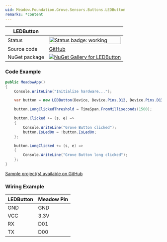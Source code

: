 ```yaml
---
uid: Meadow.Foundation.Grove.Sensors.Buttons.LEDButton
remarks: *content
---
```


| LEDButton | |
|--------|--------|
| Status | <img src="https://img.shields.io/badge/Working-brightgreen" style="width: auto; height: -webkit-fill-available;" alt="Status badge: working" /> |
| Source code | [GitHub](https://github.com/WildernessLabs/Meadow.Foundation.Grove/tree/main/Source/LEDButton) |
| NuGet package | <a href="https://www.nuget.org/packages/Meadow.Foundation.Grove.Sensors.Buttons.LEDButton/" target="_blank"><img src="https://img.shields.io/nuget/v/Meadow.Foundation.Grove.Sensors.Buttons.LEDButton.svg?label=Meadow.Foundation.Grove.Sensors.Buttons.LEDButton" alt="NuGet Gallery for LEDButton" /></a> |

### Code Example

```csharp
public MeadowApp()
{
    Console.WriteLine("Initialize hardware...");

    var button = new LEDButton(Device, Device.Pins.D12, Device.Pins.D13);

    button.LongClickedThreshold = TimeSpan.FromMilliseconds(1500);

    button.Clicked += (s, e) =>
    {
        Console.WriteLine("Grove Button clicked");
        button.IsLedOn = !button.IsLedOn;
    };

    button.LongClicked += (s, e) =>
    {
        Console.WriteLine("Grove Button long clicked");
    };
}

```

[Sample project(s) available on GitHub](https://github.com/WildernessLabs/Meadow.Foundation.Grove/tree/main/Source/LEDButton/Sample/LEDButton_Sample)

### Wiring Example

| LEDButton | Meadow Pin |
|--------|------------|
| GND    | GND        |
| VCC    | 3.3V       |
| RX     | D01        |
| TX     | D00        |
